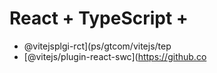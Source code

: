 # React + TypeScript + 
- @vitejsplgi-rct](ps/gtcom/vitejs/tep
- [@vitejs/plugin-react-swc](https://github.co
